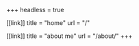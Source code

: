 +++
headless = true

[[link]]
title = "home"
url = "/"

[[link]]
title = "about me"
url = "/about/"
+++
